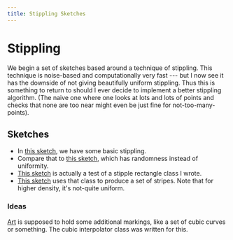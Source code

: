 ```yaml
---
title: Stippling Sketches
---
```


# Stippling

We begin a set of sketches based around a technique of stippling. This technique
is noise-based and computationally very fast --- but I now see it has the
downside of not giving beautifully uniform stippling. Thus this is something to
return to should I ever decide to implement a better stippling algorithm.
(The naive one where one looks at lots and lots of points and checks that none
are too near might even be just fine for not-too-many-points).


## Sketches

- In [this sketch](basic_stippling.html), we have some basic stippling.
- Compare that to [this sketch](random_dots.html), which has randomness instead
  of uniformity.
- [This sketch](stipple_class.html) is actually a test of a stipple rectangle
  class I wrote.
- [This sketch](stipple_stripes.html) uses that class to produce a set of
  stripes. Note that for higher density, it's not-quite uniform.


### Ideas

[Art](stipple_art.html) is supposed to hold some additional markings, like a set
of cubic curves or something. The cubic interpolator class was written for this.
